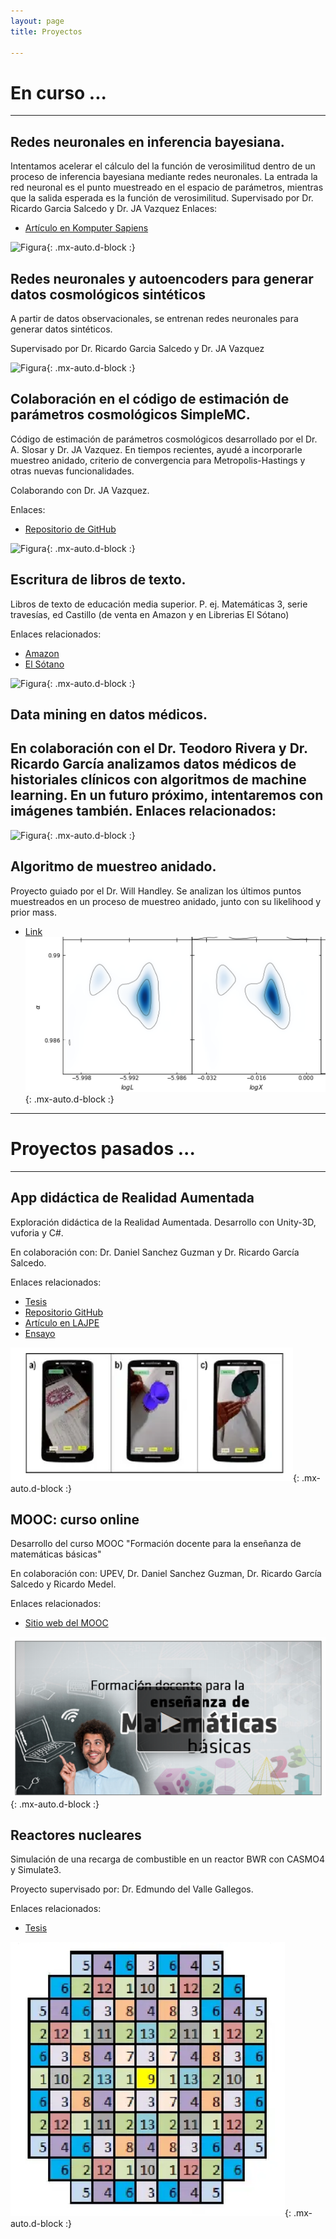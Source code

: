 ```yaml
---
layout: page
title: Proyectos

---
```


# En curso ...

---


## Redes neuronales en inferencia bayesiana.
Intentamos acelerar el cálculo del la función de verosimilitud dentro de un proceso de inferencia bayesiana mediante redes neuronales. 
La entrada la red neuronal es el punto muestreado en el espacio de parámetros, mientras que la salida esperada es la función de verosimilitud. 
Supervisado por Dr. Ricardo Garcia Salcedo y Dr. JA Vazquez
Enlaces:
- <a href="https://www.academia.edu/42113814/Una_Aplicaci%C3%B3n_de_las_Redes_Neuronales_Artificiales_en_la_Cosmolog%C3%ADa">Artículo en Komputer Sapiens</a>

![Figura](https://igomezv.github.io/assets/img/bambiuam.png){: .mx-auto.d-block :}

## Redes neuronales y autoencoders para generar datos cosmológicos sintéticos 
A partir de datos observacionales, se entrenan redes neuronales para generar datos sintéticos.

Supervisado por Dr. Ricardo Garcia Salcedo y Dr. JA Vazquez

![Figura](https://igomezv.github.io/assets/img/reconstruction.png){: .mx-auto.d-block :}


## Colaboración en el código de estimación de parámetros cosmológicos SimpleMC.
Código de estimación de parámetros cosmológicos desarrollado por el Dr. A. Slosar y Dr. JA Vazquez. En tiempos recientes, ayudé a incorporarle muestreo anidado, criterio de convergencia para Metropolis-Hastings y otras nuevas funcionalidades.

Colaborando con Dr.  JA Vazquez.

Enlaces:
 -  <a href="hhttps://github.com/ja-vazquez/SimpleMC">Repositorio de GitHub</a>

![Figura](https://igomezv.github.io/assets/img/triangleSimplemc.png){: .mx-auto.d-block :}


## Escritura de libros de texto.

Libros de texto de educación media superior. P. ej. Matemáticas 3, serie travesías, ed Castillo (de venta en Amazon y en Librerias El Sótano)

Enlaces relacionados:
-  <a href="https://www.amazon.com.mx/Matem%C3%A1ticas-Ricardo-Garc%C3%ADa-Salcedo-Esquivel/dp/6075405224">Amazon</a>
 -  <a href="https://www.elsotano.com/libro/travesias-secundaria-matematicas-3_10554150">El Sótano</a>

![Figura](https://igomezv.github.io/assets/img/mateTravesias.png){: .mx-auto.d-block :}


## Data mining en datos médicos.
En colaboración con el Dr. Teodoro Rivera y Dr. Ricardo García analizamos datos médicos de historiales clínicos con algoritmos de machine learning. En un futuro próximo, intentaremos con imágenes también. 
Enlaces relacionados:
-

![Figura](https://igomezv.github.io/assets/img/medicalCluster.png){: .mx-auto.d-block :}


## Algoritmo de muestreo anidado.
Proyecto guiado por el Dr. Will Handley. Se analizan los últimos puntos muestreados en un proceso de muestreo anidado, junto con su likelihood y prior mass.
-  <a href="https://www.kicc.cam.ac.uk/directory/isidro-gomez-vargas-mr">Link</a>
![Figura](https://raw.githubusercontent.com/igomezv/igomezv.github.io/master/assets/img/nested.png){: .mx-auto.d-block :}

---

# Proyectos pasados ...

---

## App didáctica de Realidad Aumentada
Exploración didáctica de la Realidad Aumentada. Desarrollo con Unity-3D, vuforia y C#.

En colaboración con:  Dr. Daniel Sanchez Guzman y Dr. Ricardo García Salcedo. 

Enlaces relacionados:
- <a href="https://www.academia.edu/35480448/Dise%C3%B1o_y_desarrollo_de_una_aplicaci%C3%B3n_para_dispositivos_m%C3%B3viles_de_realidad_aumentada">Tesis</a>
- <a href="https://github.com/igomezv/RAsolidsrev">Repositorio GitHub</a>
- <a href="https://www.academia.edu/38601945/Realidad_Aumentada_como_herramienta_did%C3%A1ctica_en_geometr%C3%ADa_3D">Artículo en LAJPE</a>
- <a href="https://www.academia.edu/35480477/Posibilidad_did%C3%A1ctica_de_la_Realidad_Aumentada">Ensayo</a>

![Figura](https://raw.githubusercontent.com/igomezv/igomezv.github.io/master/assets/img/RA.png){: .mx-auto.d-block :}

## MOOC: curso online
Desarrollo del curso MOOC "Formación docente para la enseñanza de matemáticas básicas"

En colaboración con: UPEV, Dr. Daniel Sanchez Guzman, Dr. Ricardo García Salcedo y Ricardo Medel.

Enlaces relacionados:
- <a href="https://moocs.upev.ipn.mx/courses/course-v1:UPEV+FD1+2019_2/about">Sitio web del MOOC</a>

![Figura](https://raw.githubusercontent.com/igomezv/igomezv.github.io/master/assets/img/mooc.png){: .mx-auto.d-block :}

## Reactores nucleares
Simulación de una recarga de combustible en un reactor BWR con CASMO4 y Simulate3. 

Proyecto supervisado por: Dr. Edmundo del Valle Gallegos.

Enlaces relacionados:
- <a href="https://www.academia.edu/35480399/Seguimiento_operacional_de_una_recarga_de_combustible_de_un_reactor_BWR_con_SIMULATE_3">Tesis</a>

![Figura](https://raw.githubusercontent.com/igomezv/igomezv.github.io/master/assets/img/bwr.png){: .mx-auto.d-block :}

